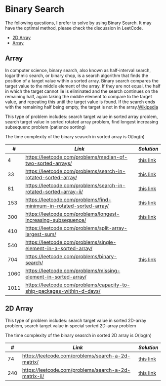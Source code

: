 # Binary Search

The following questions, I prefer to solve by using Binary Search. It may have the optimal method, please check the discussion in LeetCode.

* [2D Array](##2D-Array)
* [Array](##Array)

## Array

In computer science, binary search, also known as half-interval search, logarithmic search, or binary chop, is a search algorithm that finds the position of a target value within a sorted array. Binary search compares the target value to the middle element of the array. If they are not equal, the half in which the target cannot lie is eliminated and the search continues on the remaining half, again taking the middle element to compare to the target value, and repeating this until the target value is found. If the search ends with the remaining half being empty, the target is not in the array.[Wikipedia](https://en.wikipedia.org/wiki/Binary_search_algorithm)

This type of problem includes: search target value in sorted array problem, search target value in sorted rotated array problem, find longest increasing subsequenc problem (patience sorting)

The time complexity of the binary seasrch in sorted array is O(log(n)

| *#* | *Link* | *Solution* |
| ---- | --------------------------------- | --------------------------------- |
| 4 | https://leetcode.com/problems/median-of-two-sorted-arrays/ | [this link](../practice/solution/0004_median_of_two_sorted_arrays.py)|
| 33 | https://leetcode.com/problems/search-in-rotated-sorted-array/ | [this link](../practice/solution/0033_search_in_rotated_sorted_array.py) |
| 81 | https://leetcode.com/problems/search-in-rotated-sorted-array-ii/ | [this link](../practice/solution/0081_search_in_rotated_sorted_array_ii.py) |
| 153 | https://leetcode.com/problems/find-minimum-in-rotated-sorted-array/ | [this link](../practice/solution/0153_find_minimum_in_rotated_sorted_array.py) |
| 300 | https://leetcode.com/problems/longest-increasing-subsequence/ | [this link](../practice/solution/0300_longest_increasing_subsequence.py) |
| 410 | https://leetcode.com/problems/split-array-largest-sum/ | |
| 540 | https://leetcode.com/problems/single-element-in-a-sorted-array/ | |
| 704 | https://leetcode.com/problems/binary-search/ | [this link](../practice/solution/0704_binary_search.py) |
| 1060 | https://leetcode.com/problems/missing-element-in-sorted-array/ | |
| 1011 | https://leetcode.com/problems/capacity-to-ship-packages-within-d-days/ | |

## 2D Array

This type of problem includes: search target value in sorted 2D-array problem, search target value in special sorted 2D-array problem

The time complexity of the binary seasrch in sorted 2D array is O(log(n)

| *#* | *Link* | *Solution* |
| ---- | --------------------------------- | --------------------------------- |
| 74 | https://leetcode.com/problems/search-a-2d-matrix/ | [this link](../practice/solution/0074_search_a_2d_matrix.py) |
| 240 | https://leetcode.com/problems/search-a-2d-matrix-ii/ | [this link](../practice/solution/0240_search_a_2d_matrix_ii.py)|